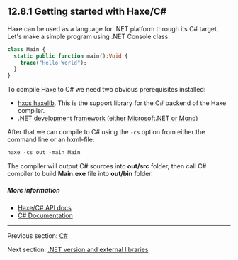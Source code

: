 ## 12.8.1 Getting started with Haxe/C#

Haxe can be used as a language for .NET platform through its C# target. Let's make a simple program using .NET Console class:

```haxe
class Main {
  static public function main():Void {
    trace("Hello World");
  }
}
```

To compile Haxe to C# we need two obvious prerequisites installed:

* [hxcs haxelib](http://lib.haxe.org/p/hxcs). This is the support library for the C# backend of the Haxe compiler.
* [.NET development framework (either Microsoft.NET or Mono)](https://www.microsoft.com/net)

After that we can compile to C# using the `-cs` option from either the command line or an hxml-file:

```haxe
haxe -cs out -main Main
```

The compiler will output C# sources into  **out/src** folder, then call C# compiler to build  **Main.exe** file into  **out/bin** folder.

##### More information

* [Haxe/C# API docs](https://api.haxe.org/cs/)
* [C# Documentation](https://msdn.microsoft.com/en-us/library/kx37x362.aspx)

---

Previous section: [C#](target-cs.md)

Next section: [.NET version and external libraries](target-cs-external-libraries.md)